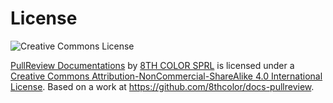 # License

![Creative Commons License](https://i.creativecommons.org/l/by-nc-sa/4.0/88x31.png)

[PullReview Documentations](http://doc.pullreview.com) by [8TH COLOR SPRL](https://pullreview.com) is licensed
under a [Creative Commons Attribution-NonCommercial-ShareAlike 4.0 International License](http://creativecommons.org/licenses/by-nc-sa/4.0/).
Based on a work at https://github.com/8thcolor/docs-pullreview.
